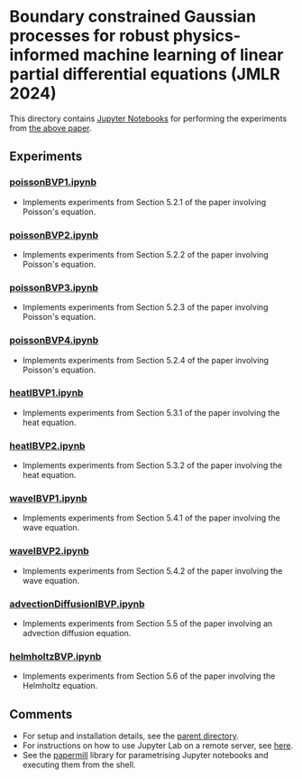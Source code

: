 # Boundary constrained Gaussian processes for robust physics-informed machine learning of linear partial differential equations  (JMLR 2024)

This directory contains [Jupyter Notebooks](https://jupyter.org/) for performing the experiments from [the above paper](https://jmlr.org/papers/v25/23-1508.html).

## Experiments

### [poissonBVP1.ipynb](poissonBVP1.ipynb)
* Implements experiments from Section 5.2.1 of the paper involving Poisson's equation.

### [poissonBVP2.ipynb](poissonBVP2.ipynb)
* Implements experiments from Section 5.2.2 of the paper involving Poisson's equation.

### [poissonBVP3.ipynb](poissonBVP3.ipynb)
* Implements experiments from Section 5.2.3 of the paper involving Poisson's equation.

### [poissonBVP4.ipynb](poissonBVP4.ipynb)
* Implements experiments from Section 5.2.4 of the paper involving Poisson's equation.

### [heatIBVP1.ipynb](heatIBVP1.ipynb)
* Implements experiments from Section 5.3.1 of the paper involving the heat equation.

### [heatIBVP2.ipynb](heatIBVP2.ipynb)
* Implements experiments from Section 5.3.2 of the paper involving the heat equation.

### [waveIBVP1.ipynb](waveIBVP1.ipynb)
* Implements experiments from Section 5.4.1 of the paper involving the wave equation.

### [waveIBVP2.ipynb](waveIBVP2.ipynb)
* Implements experiments from Section 5.4.2 of the paper involving the wave equation.

### [advectionDiffusionIBVP.ipynb](advectionDiffusionIBVP.ipynb)
* Implements experiments from Section 5.5 of the paper involving an advection diffusion equation.

### [helmholtzBVP.ipynb](helmholtzBVP.ipynb)
* Implements experiments from Section 5.6 of the paper involving the Helmholtz equation.



## Comments

* For setup and installation details, see the [parent directory](../../.).
* For instructions on how to use Jupyter Lab on a remote server, see [here](https://gist.github.com/mschecht/7dca1a87c52622abdab4bc6e1006ef7c).
* See the [papermill](https://papermill.readthedocs.io/en/latest/) library for parametrising Jupyter notebooks and executing them from the shell.


